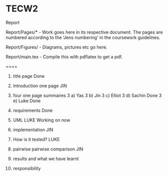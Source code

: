 TECW2
=====
Report

Report/Pages/* - Work goes here in its respective document. The pages are numbered according to the 'Jens numbering' in the coursework guidelines.

Report/Figures/ - Diagrams, pictures etc go here.

Report/main.tex - Compile this with pdflatex to get a pdf.

====

1. title page Done
2. Introduction one page JIN
3. four one page summaires
3 a) Yas
3 b) Jin
3 c) Elliot
3 d) Sachin Done
3 e) Luke Done
4. requirements Done
5. UML LUKE Working on now
6. implementation JIN
7. How is it tested? LUKE
8. pairwise pairwise comparison JIN

9. results and what we have learnt
10. responsibility
